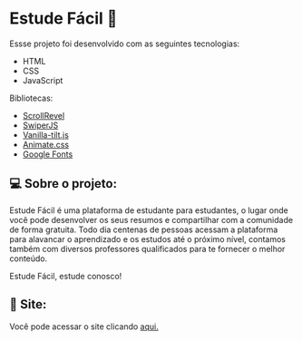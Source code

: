  # Estude Fácil 📝

<p>Essse projeto foi desenvolvido com as seguintes tecnologias: </p>
<ul>
  <li>HTML</li>
  <li>CSS</li>
  <li>JavaScript</li>
</ul>

<p>Bibliotecas: </p>
<ul>
  <li><a href="https://scrollrevealjs.org/">ScrollRevel</a></li>
  <li><a href="https://github.com/nolimits4web/Swiper">SwiperJS</a></li>
  <li><a href="https://micku7zu.github.io/vanilla-tilt.js/">Vanilla-tilt.js</a></li>
  <li><a href="https://animate.style//">Animate.css</a></li>
  <li><a href="https://fonts.google.com/">Google Fonts</a></li>
</ul>

<h2>💻 Sobre o projeto: </h2>
<p>
  Estude Fácil é uma plataforma de estudante para estudantes, o lugar onde você pode desenvolver os seus resumos e compartilhar com a comunidade de forma gratuita. Todo dia centenas de pessoas acessam a plataforma para alavancar o aprendizado e os estudos até o próximo nível, contamos também com diversos professores qualificados para te fornecer o melhor conteúdo.
 
 Estude Fácil, estude conosco!
</p>

<h2>🔖 Site: </h2>
<p>
  Você pode acessar o site clicando <a href="https://davilucena222.github.io/Beauty-Style/">aqui.</a>
</p>
